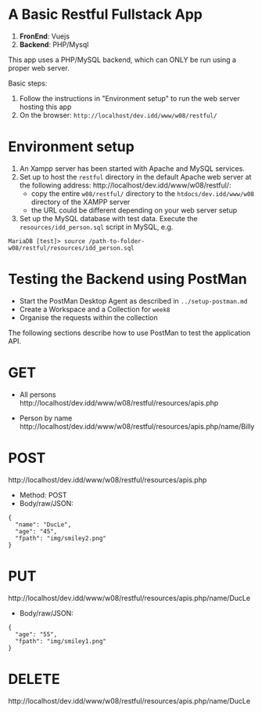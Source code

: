 # A Basic Restful Fullstack App
1. **FronEnd**: Vuejs
2. **Backend**: PHP/Mysql

This app uses a PHP/MySQL backend, which can ONLY be run using a proper web server. 

Basic steps: 
1. Follow the instructions in "Environment setup" to run the web server hosting this app
2. On the browser: `http://localhost/dev.idd/www/w08/restful/`

# Environment setup 
1. An Xampp server has been started with Apache and MySQL services.
2. Set up to host the `restful` directory in the default Apache web server at the following address:
   http://localhost/dev.idd/www/w08/restful/:
   - copy the entire `w08/restful/` directory to the `htdocs/dev.idd/www/w08` directory of the XAMPP server
   - the URL could be different depending on your web server setup
3. Set up the MySQL database with test data. Execute the `resources/idd_person.sql` script in MySQL, e.g.
```
MariaDB [test]> source /path-to-folder-w08/restful/resources/idd_person.sql
```

# Testing the Backend using PostMan
- Start the PostMan Desktop Agent as described in `../setup-postman.md`
- Create a Workspace and a Collection for `week8`
- Organise the requests within the collection

The following sections describe how to use PostMan to test the application API.

# GET
- All persons
http://localhost/dev.idd/www/w08/restful/resources/apis.php

- Person by name
http://localhost/dev.idd/www/w08/restful/resources/apis.php/name/Billy

# POST

http://localhost/dev.idd/www/w08/restful/resources/apis.php
- Method: POST
- Body/raw/JSON:

```
{
  "name": "DucLe",
  "age": "45",
  "fpath": "img/smiley2.png"
}
```

# PUT

http://localhost/dev.idd/www/w08/restful/resources/apis.php/name/DucLe

- Body/raw/JSON:

```
{
  "age": "55",
  "fpath": "img/smiley1.png"
}
```

# DELETE

http://localhost/dev.idd/www/w08/restful/resources/apis.php/name/DucLe
